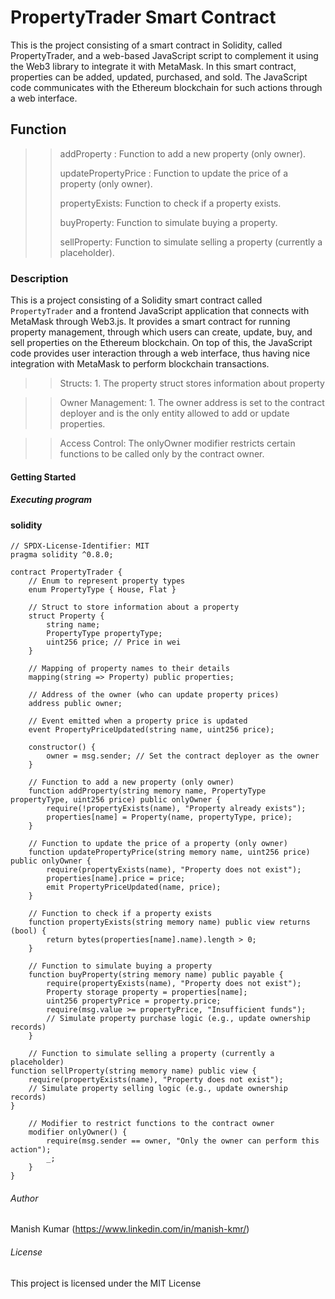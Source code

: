 # PropertyTrader Smart Contract
This is the project consisting of a smart contract in Solidity, called PropertyTrader, and a web-based JavaScript script to complement it using the Web3 library to integrate it with MetaMask. In this smart contract, properties can be added, updated, purchased, and sold. The JavaScript code communicates with the Ethereum blockchain for such actions through a web interface.

## Function
>>addProperty : Function to add a new property (only owner).
>>
>>updatePropertyPrice : Function to update the price of a property (only owner).
>>
>>propertyExists: Function to check if a property exists.
>>
>>buyProperty: Function to simulate buying a property.
>>
>>sellProperty: Function to simulate selling a property (currently a placeholder).


### Description
This is a project consisting of a Solidity smart contract called `PropertyTrader` and a frontend JavaScript application that connects with MetaMask through Web3.js. It provides a smart contract for running property management, through which users can create, update, buy, and sell properties on the Ethereum blockchain. On top of this, the JavaScript code provides user interaction through a web interface, thus having nice integration with MetaMask to perform blockchain transactions.

>> Structs:
        1. The property struct stores information about property

>> Owner Management:
        1. The owner address is set to the contract deployer and is the only entity allowed to add or update properties.

>> Access Control:
        The onlyOwner modifier restricts certain functions to be called only by the contract owner.


#### Getting Started

##### Executing program
#### solidity
```
// SPDX-License-Identifier: MIT
pragma solidity ^0.8.0;

contract PropertyTrader {
    // Enum to represent property types
    enum PropertyType { House, Flat }

    // Struct to store information about a property
    struct Property {
        string name;
        PropertyType propertyType;
        uint256 price; // Price in wei
    }

    // Mapping of property names to their details
    mapping(string => Property) public properties;

    // Address of the owner (who can update property prices)
    address public owner;

    // Event emitted when a property price is updated
    event PropertyPriceUpdated(string name, uint256 price);

    constructor() {
        owner = msg.sender; // Set the contract deployer as the owner
    }

    // Function to add a new property (only owner)
    function addProperty(string memory name, PropertyType propertyType, uint256 price) public onlyOwner {
        require(!propertyExists(name), "Property already exists");
        properties[name] = Property(name, propertyType, price);
    }

    // Function to update the price of a property (only owner)
    function updatePropertyPrice(string memory name, uint256 price) public onlyOwner {
        require(propertyExists(name), "Property does not exist");
        properties[name].price = price;
        emit PropertyPriceUpdated(name, price);
    }

    // Function to check if a property exists
    function propertyExists(string memory name) public view returns (bool) {
        return bytes(properties[name].name).length > 0;
    }

    // Function to simulate buying a property
    function buyProperty(string memory name) public payable {
        require(propertyExists(name), "Property does not exist");
        Property storage property = properties[name];
        uint256 propertyPrice = property.price;
        require(msg.value >= propertyPrice, "Insufficient funds");
        // Simulate property purchase logic (e.g., update ownership records)
    }

    // Function to simulate selling a property (currently a placeholder)
function sellProperty(string memory name) public view {
    require(propertyExists(name), "Property does not exist");
    // Simulate property selling logic (e.g., update ownership records)
}

    // Modifier to restrict functions to the contract owner
    modifier onlyOwner() {
        require(msg.sender == owner, "Only the owner can perform this action");
        _;
    }
}
```


###### Author
Manish Kumar 
(https://www.linkedin.com/in/manish-kmr/)

###### License
This project is licensed under the MIT License
